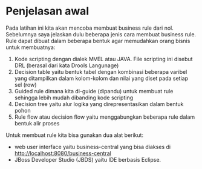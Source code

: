 # Penjelasan awal

Pada latihan ini kita akan mencoba membuat business rule dari nol. Sebelumnya saya jelaskan dulu beberapa jenis cara membuat business rule. Rule dapat dibuat dalam beberapa bentuk agar memudahkan orang bisnis untuk membuatnya:

1. Kode scripting dengan dialek MVEL atau JAVA. File scripting ini disebut DRL (berasal dari kata Drools Langunage)
2. Decision table yaitu bentuk tabel dengan kombinasi beberapa varibel yang ditampilkan dalam kolom-kolom dan nilai yang diset pada setiap sel (row)
3. Guided rule dimana kita di-guide (dipandu) untuk membuat rule sehingga lebih mudah dibanding kode scripting
4. Decision tree yaitu alur logika yang direpresentasikan dalam bentuk pohon
5. Rule flow atau decision flow yaitu menggabungkan beberapa rule dalam bentuk alir proses


Untuk membuat rule kita bisa gunakan dua alat berikut:

* web user interface yaitu business-central yang bisa diakses di [http://localhost:8080/business-central](http://localhost:8080/business-central)
* JBoss Developer Studio (JBDS) yaitu IDE berbasis Eclipse.





